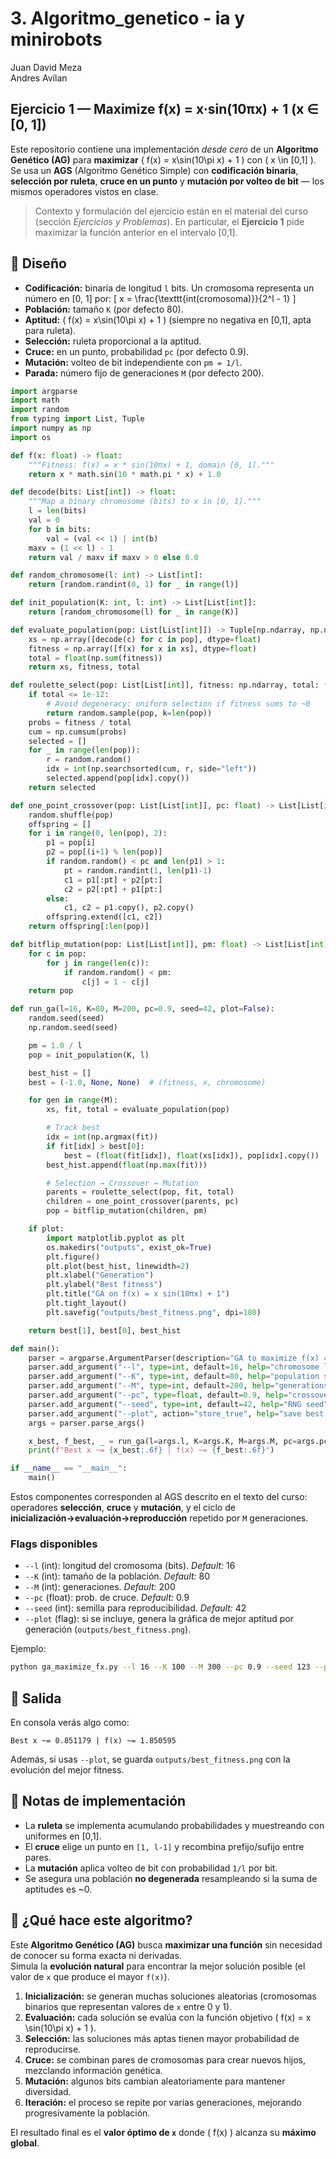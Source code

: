 #  3. Algoritmo_genetico - ia y minirobots 

Juan David Meza  
Andres Avílan

## Ejercicio 1 — Maximize f(x) = x·sin(10πx) + 1 (x ∈ [0, 1])

Este repositorio contiene una implementación *desde cero* de un **Algoritmo Genético (AG)** para **maximizar**
\( f(x) = x\sin(10\pi x) + 1 \) con \( x \in [0,1] \). Se usa un **AGS** (Algoritmo Genético Simple) con **codificación binaria**, **selección por ruleta**, **cruce en un punto** y **mutación por volteo de bit** — los mismos operadores vistos en clase.

> Contexto y formulación del ejercicio están en el material del curso (sección *Ejercicios y Problemas*). En particular, el **Ejercicio 1** pide maximizar la función anterior en el intervalo [0,1].

## 🧠 Diseño

- **Codificación:** binaria de longitud `l` bits. Un cromosoma representa un número en [0, 1] por:
  \[ x = \frac{\texttt{int(cromosoma)}}{2^l - 1} \]
- **Población:** tamaño `K` (por defecto 80).
- **Aptitud:** \( f(x) = x\sin(10\pi x) + 1 \) (siempre no negativa en [0,1], apta para ruleta).
- **Selección:** ruleta proporcional a la aptitud.
- **Cruce:** en un punto, probabilidad `pc` (por defecto 0.9).
- **Mutación:** volteo de bit independiente con `pm = 1/l`.
- **Parada:** número fijo de generaciones `M` (por defecto 200).

``` python
import argparse
import math
import random
from typing import List, Tuple
import numpy as np
import os

def f(x: float) -> float:
    """Fitness: f(x) = x * sin(10πx) + 1, domain [0, 1]."""
    return x * math.sin(10 * math.pi * x) + 1.0

def decode(bits: List[int]) -> float:
    """Map a binary chromosome (bits) to x in [0, 1]."""
    l = len(bits)
    val = 0
    for b in bits:
        val = (val << 1) | int(b)
    maxv = (1 << l) - 1
    return val / maxv if maxv > 0 else 0.0

def random_chromosome(l: int) -> List[int]:
    return [random.randint(0, 1) for _ in range(l)]

def init_population(K: int, l: int) -> List[List[int]]:
    return [random_chromosome(l) for _ in range(K)]

def evaluate_population(pop: List[List[int]]) -> Tuple[np.ndarray, np.ndarray, float]:
    xs = np.array([decode(c) for c in pop], dtype=float)
    fitness = np.array([f(x) for x in xs], dtype=float)
    total = float(np.sum(fitness))
    return xs, fitness, total

def roulette_select(pop: List[List[int]], fitness: np.ndarray, total: float) -> List[List[int]]:
    if total <= 1e-12:
        # Avoid degeneracy: uniform selection if fitness sums to ~0
        return random.sample(pop, k=len(pop))
    probs = fitness / total
    cum = np.cumsum(probs)
    selected = []
    for _ in range(len(pop)):
        r = random.random()
        idx = int(np.searchsorted(cum, r, side="left"))
        selected.append(pop[idx].copy())
    return selected

def one_point_crossover(pop: List[List[int]], pc: float) -> List[List[int]]:
    random.shuffle(pop)
    offspring = []
    for i in range(0, len(pop), 2):
        p1 = pop[i]
        p2 = pop[(i+1) % len(pop)]
        if random.random() < pc and len(p1) > 1:
            pt = random.randint(1, len(p1)-1)
            c1 = p1[:pt] + p2[pt:]
            c2 = p2[:pt] + p1[pt:]
        else:
            c1, c2 = p1.copy(), p2.copy()
        offspring.extend([c1, c2])
    return offspring[:len(pop)]

def bitflip_mutation(pop: List[List[int]], pm: float) -> List[List[int]]:
    for c in pop:
        for j in range(len(c)):
            if random.random() < pm:
                c[j] = 1 - c[j]
    return pop

def run_ga(l=16, K=80, M=200, pc=0.9, seed=42, plot=False):
    random.seed(seed)
    np.random.seed(seed)

    pm = 1.0 / l
    pop = init_population(K, l)

    best_hist = []
    best = (-1.0, None, None)  # (fitness, x, chromosome)

    for gen in range(M):
        xs, fit, total = evaluate_population(pop)

        # Track best
        idx = int(np.argmax(fit))
        if fit[idx] > best[0]:
            best = (float(fit[idx]), float(xs[idx]), pop[idx].copy())
        best_hist.append(float(np.max(fit)))

        # Selection → Crossover → Mutation
        parents = roulette_select(pop, fit, total)
        children = one_point_crossover(parents, pc)
        pop = bitflip_mutation(children, pm)

    if plot:
        import matplotlib.pyplot as plt
        os.makedirs("outputs", exist_ok=True)
        plt.figure()
        plt.plot(best_hist, linewidth=2)
        plt.xlabel("Generation")
        plt.ylabel("Best fitness")
        plt.title("GA on f(x) = x sin(10πx) + 1")
        plt.tight_layout()
        plt.savefig("outputs/best_fitness.png", dpi=180)

    return best[1], best[0], best_hist

def main():
    parser = argparse.ArgumentParser(description="GA to maximize f(x) = x sin(10πx) + 1 on [0,1]")
    parser.add_argument("--l", type=int, default=16, help="chromosome length (bits)")
    parser.add_argument("--K", type=int, default=80, help="population size")
    parser.add_argument("--M", type=int, default=200, help="generations")
    parser.add_argument("--pc", type=float, default=0.9, help="crossover probability")
    parser.add_argument("--seed", type=int, default=42, help="RNG seed")
    parser.add_argument("--plot", action="store_true", help="save best fitness plot")
    args = parser.parse_args()

    x_best, f_best, _ = run_ga(l=args.l, K=args.K, M=args.M, pc=args.pc, seed=args.seed, plot=args.plot)
    print(f"Best x ~= {x_best:.6f} | f(x) ~= {f_best:.6f}")

if __name__ == "__main__":
    main()
```

Estos componentes corresponden al AGS descrito en el texto del curso: operadores **selección**, **cruce** y **mutación**, y el ciclo de **inicialización→evaluación→reproducción** repetido por `M` generaciones.

### Flags disponibles
- `--l` (int): longitud del cromosoma (bits). *Default:* 16
- `--K` (int): tamaño de la población. *Default:* 80
- `--M` (int): generaciones. *Default:* 200
- `--pc` (float): prob. de cruce. *Default:* 0.9
- `--seed` (int): semilla para reproducibilidad. *Default:* 42
- `--plot` (flag): si se incluye, genera la gráfica de mejor aptitud por generación (`outputs/best_fitness.png`).

Ejemplo:
```bash
python ga_maximize_fx.py --l 16 --K 100 --M 300 --pc 0.9 --seed 123 --plot
```

## 🧪 Salida

En consola verás algo como:
```
Best x ~= 0.851179 | f(x) ~= 1.850595
```
Además, si usas `--plot`, se guarda `outputs/best_fitness.png` con la evolución del mejor fitness.

## 📝 Notas de implementación

- La **ruleta** se implementa acumulando probabilidades y muestreando con uniformes en [0,1].
- El **cruce** elige un punto en `[1, l-1]` y recombina prefijo/sufijo entre pares.
- La **mutación** aplica volteo de bit con probabilidad `1/l` por bit.
- Se asegura una población **no degenerada** resampleando si la suma de aptitudes es ~0.

## 🧠 ¿Qué hace este algoritmo?

Este **Algoritmo Genético (AG)** busca **maximizar una función** sin necesidad de conocer su forma exacta ni derivadas.  
Simula la **evolución natural** para encontrar la mejor solución posible (el valor de `x` que produce el mayor `f(x)`).

1. **Inicialización:** se generan muchas soluciones aleatorias (cromosomas binarios que representan valores de `x` entre 0 y 1).  
2. **Evaluación:** cada solución se evalúa con la función objetivo \( f(x) = x \sin(10\pi x) + 1 \).  
3. **Selección:** las soluciones más aptas tienen mayor probabilidad de reproducirse.  
4. **Cruce:** se combinan pares de cromosomas para crear nuevos hijos, mezclando información genética.  
5. **Mutación:** algunos bits cambian aleatoriamente para mantener diversidad.  
6. **Iteración:** el proceso se repite por varias generaciones, mejorando progresivamente la población.

El resultado final es el **valor óptimo de `x`** donde \( f(x) \) alcanza su **máximo global**.

